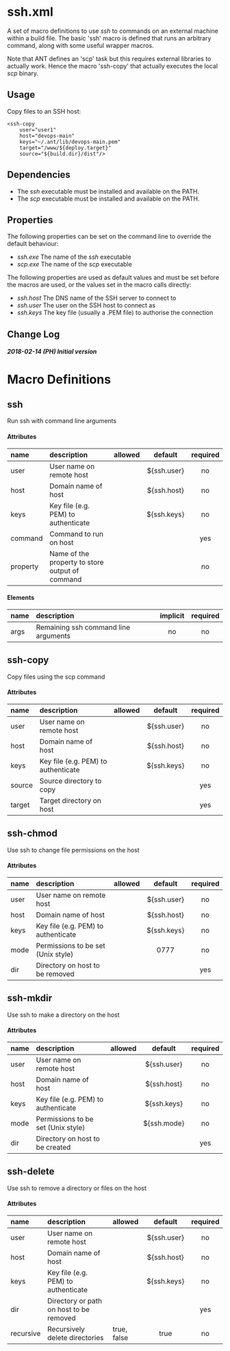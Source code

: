 # ssh.xml

A set of macro definitions to use *ssh* to commands on an external machine within a build
file. The basic 'ssh' macro is defined that runs an arbitrary command, along with some
useful wrapper macros.

Note that ANT defines an 'scp' task but this requires external libraries to actually work.
Hence the macro 'ssh-copy' that actually executes the local *scp* binary.

## Usage

Copy files to an SSH host:

```
<ssh-copy
	user="user1"
	host="devops-main"
	keys="~/.ant/lib/devops-main.pem"
	target="/www/${deploy.target}"
	source="${build.dir}/dist"/>
```

## Dependencies

*  The *ssh* executable must be installed and available on the PATH.
*  The *scp* executable must be installed and available on the PATH.

## Properties

The following properties can be set on the command line to override the default behaviour:

* *ssh.exe* The name of the *ssh* executable
* *scp.exe* The name of the *scp* executable

The following properties are used as default values and must be set before the macros are used,
or the values set in the macro calls directly:

*  *ssh.host* The DNS name of the SSH server to connect to
*  *ssh.user* The user on the SSH host to connect as
*  *ssh.keys* The key file (usually a .PEM file) to authorise the connection

## Change Log

##### 2018-02-14 (PH) Initial version

    
# Macro Definitions

## ssh

Run ssh with command line arguments

#### Attributes

| name | description | allowed | default | required |
| :--- | :---------- | :------ | :-----: | :------: |
| user | User name on remote host |  | ${ssh.user} | no | 
| host | Domain name of host |  | ${ssh.host} | no | 
| keys | Key file (e.g. PEM) to authenticate |  | ${ssh.keys} | no | 
| command | Command to run on host |  |  | yes | 
| property | Name of the property to store output of command |  |  | no | 
#### Elements

| name | description | implicit | required |
| :--- | :---------- | :------: | :------: |
| args | Remaining ssh command line arguments | no | no | 

## ssh-copy

Copy files using the scp command

#### Attributes

| name | description | allowed | default | required |
| :--- | :---------- | :------ | :-----: | :------: |
| user | User name on remote host |  | ${ssh.user} | no | 
| host | Domain name of host |  | ${ssh.host} | no | 
| keys | Key file (e.g. PEM) to authenticate |  | ${ssh.keys} | no | 
| source | Source directory to copy |  |  | yes | 
| target | Target directory on host |  |  | yes | 

## ssh-chmod

Use ssh to change file permissions on the host

#### Attributes

| name | description | allowed | default | required |
| :--- | :---------- | :------ | :-----: | :------: |
| user | User name on remote host |  | ${ssh.user} | no | 
| host | Domain name of host |  | ${ssh.host} | no | 
| keys | Key file (e.g. PEM) to authenticate |  | ${ssh.keys} | no | 
| mode | Permissions to be set (Unix style) |  | 0777 | no | 
| dir | Directory on host to be removed |  |  | yes | 

## ssh-mkdir

Use ssh to make a directory on the host

#### Attributes

| name | description | allowed | default | required |
| :--- | :---------- | :------ | :-----: | :------: |
| user | User name on remote host |  | ${ssh.user} | no | 
| host | Domain name of host |  | ${ssh.host} | no | 
| keys | Key file (e.g. PEM) to authenticate |  | ${ssh.keys} | no | 
| mode | Permissions to be set (Unix style) |  | ${ssh.mode} | no | 
| dir | Directory on host to be created |  |  | yes | 

## ssh-delete

Use ssh to remove a directory or files on the host

#### Attributes

| name | description | allowed | default | required |
| :--- | :---------- | :------ | :-----: | :------: |
| user | User name on remote host |  | ${ssh.user} | no | 
| host | Domain name of host |  | ${ssh.host} | no | 
| keys | Key file (e.g. PEM) to authenticate |  | ${ssh.keys} | no | 
| dir | Directory or path on host to be removed |  |  | yes | 
| recursive | Recursively delete directories  | true, false | true | no | 
